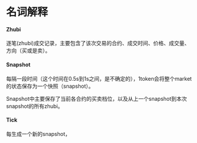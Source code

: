 # 名词解释

#### Zhubi

逐笔(zhubi)成交记录，主要包含了该次交易的合约、成交时间、价格、成交量、方向（买或是卖）。

#### Snapshot

每隔一段时间（这个时间在0.5s到1s之间，是不确定的），1token会将整个market的状态保存为一个快照（snapshot）。

Snapshot中主要保存了当前各合约的买卖档位，以及从上一个snapshot到本次snapshot的所有zhubi。


#### Tick

每生成一个新的snapshot，